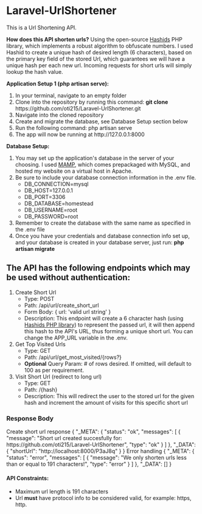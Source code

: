 # Laravel-UrlShortener

This is a Url Shortening API.

<strong>How does this API shorten urls?</strong>
Using the open-source <a href="https://hashids.org/php/">Hashids</a> PHP library, which implements a robust algorithm to obfuscate numbers. I used Hashid to create a unique hash of desired length (6 characters), based on the primary key field of the stored Url, which guarantees we will have a unique hash per each new url. Incoming requests for short urls will simply lookup the hash value. 

<strong>Application Setup 1 (php artisan serve):</strong><br>
<ol>
    <li>In your terminal, navigate to an empty folder</li>
    <li>Clone into the repository by running this command: <strong>git clone</strong> https://github.com/oti215/Laravel-UrlShortener.git</li>
    <li>Navigate into the cloned repository</li>
    <li>Create and migrate the database, see Database Setup section below</li>
    <li>Run the following command: php artisan serve</li>
    <li>The app will now be running at http://127.0.0.1:8000</li>
</ol>

<strong>Database Setup:</strong>
<ol>
    <li>You may set up the application's database in the server of your choosing. I used <a href="https://www.mamp.info/en/">MAMP</a>, which comes prepackaged with MySQL, and hosted my website on a virtual host in Apache.</li>
    <li>
        Be sure to include your database connection information in the .env file.
        <ul>
            <li>DB_CONNECTION=mysql</li>
            <li>DB_HOST=127.0.0.1</li>
            <li>DB_PORT=3306</li>
            <li>DB_DATABASE=homestead</li>
            <li>DB_USERNAME=root</li>
            <li>DB_PASSWORD=root</li>
        </ul>
    </li>
    <li>Remember to create the database with the same name as specified in the .env file</li>
    <li>Once you have your credentials and database connection info set up, and your database is created in your database server, just run: <strong>php artisan migrate</strong></li>
</ol>

<h2>The API has the following endpoints which may be used without authentication:</h2>
<ol>
    <li>
        Create Short Url
        <ul>
            <li>Type: POST</li>
            <li>Path: /api/url/create_short_url </li>
            <li>Form Body: { url: 'valid url string' } </li>
            <li>Description: This endpoint will create a 6 character hash (using <a href="https://hashids.org/php/">Hashids PHP library</a>) to represent the passed url, it will then append this hash to the API's URL, thus forming a unique short url. You can change the APP_URL variable in the .env.</li>
        </ul>
    </li>
    <li>
        Get Top Visited Urls
        <ul>
            <li>Type: GET</li>
            <li>Path: /api/url/get_most_visited/{rows?} </li>
            <li><strong>Optional</strong> Query Param: # of rows desired. If omitted, will default to 100 as per requirement.</li>
        </ul>
    </li> 
    <li>
        Visit Short Url (redirect to long url)
        <ul>
            <li>Type: GET</li>
            <li>Path: /{hash} </li>
            <li>Description: This will redirect the user to the stored url for the given hash and increment the amount of visits for this specific short url</li>
        </ul>
    </li>
</ol>

<h3>Response Body</h3>
Create short url response
{
    "_META": {
        "status": "ok",
        "messages": [
            {
                "message": "Short url created succesfully for: https://github.com/oti215/Laravel-UrlShortener",
                "type": "ok"
            }
        ]
    },
    "_DATA": {
        "shortUrl": "http://localhost:8000/P3aJ8q"
    }
}
Error handling
{
    "_META": {
        "status": "error",
        "messages": [
            {
                "message": "We only shorten urls less than or equal to 191 characters!",
                "type": "error"
            }
        ]
    },
    "_DATA": []
}

<h4>API Constraints:</h4>
<ul>
    <li>Maximum url length is 191 characters</li>
    <li>Url <strong>must</strong> have protocol info to be considered valid, for example: https, http.</li>
</ul>
